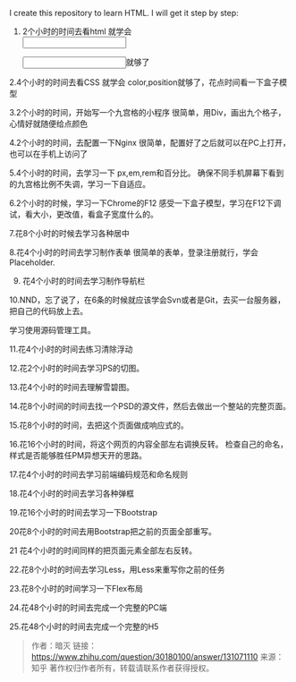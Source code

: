 I create this repository to learn HTML.
I will get it step by step:

1. 2个小时的时间去看html
就学会<html><head><body><div><lable><input><p><input>就够了

2.4个小时的时间去看CSS
就学会 color,position就够了，花点时间看一下盒子模型

3.2个小时的时间，开始写一个九宫格的小程序
很简单，用Div，画出九个格子，心情好就随便给点颜色

4.2个小时的时间，去配置一下Nginx
很简单，配置好了之后就可以在PC上打开，也可以在手机上访问了

5.4个小时的时间，去学习一下 px,em,rem和百分比。
确保不同手机屏幕下看到的九宫格比例不失调，学习一下自适应。

6.2个小时的时候，学习一下Chrome的F12
感受一下盒子模型，学习在F12下调试，看大小，更改值，看盒子宽度什么的。

7.花8个小时的时候去学习各种居中

8.花4个小时的时间去学习制作表单
很简单的表单，登录注册就行，学会Placeholder.

9. 花4个小时的时间去学习制作导航栏

10.NND，忘了说了，在6条的时候就应该学会Svn或者是Git，去买一台服务器，把自己的代码放上去。

学习使用源码管理工具。

11.花4个小时的时间去练习清除浮动

12.花2个小时的时间去学习PS的切图。

13.花4个小时的时间去理解雪碧图。

14.花8个小时间的时间去找一个PSD的源文件，然后去做出一个整站的完整页面。

15.花8个小时的时间，去把这个页面做成响应式的。

16.花16个小时的时间，将这个网页的内容全部左右调换反转。
检查自己的命名，样式是否能够胜任PM异想天开的思路。

17.花4个小时的时间去学习前端编码规范和命名规则

18.花4个小时的时间去学习各种弹框

19.花16个小时的时间去学习一下Bootstrap

20花8个小时的时间去用Bootstrap把之前的页面全部重写。

21 花4个小时的时间同样的把页面元素全部左右反转。

22.花8个小时的时间去学习Less，用Less来重写你之前的任务

23.花8个小时的时间学习一下Flex布局

24.花48个小时的时间去完成一个完整的PC端

25.花48个小时的时间去完成一个完整的H5

> 作者：暗灭
> 链接：https://www.zhihu.com/question/30180100/answer/131071110
> 来源：知乎
> 著作权归作者所有，转载请联系作者获得授权。